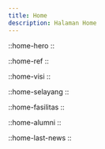 ```yaml
---
title: Home
description: Halaman Home
---
```


::home-hero
::

::home-ref
::

::home-visi
::

::home-selayang
::

::home-fasilitas
::

::home-alumni
::

::home-last-news
::
